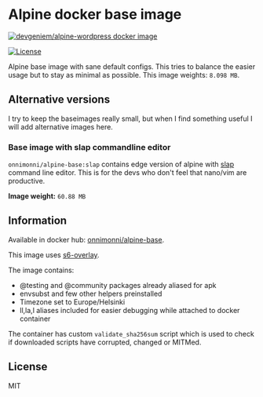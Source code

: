 # Alpine docker base image
[![devgeniem/alpine-wordpress docker image](http://dockeri.co/image/onnimonni/alpine-base)](https://registry.hub.docker.com/u/devgeniem/alpine-base/)

[![License](https://img.shields.io/:license-mit-blue.svg?style=flat-square)](http://badges.mit-license.org)

Alpine base image with sane default configs. This tries to balance the easier usage but to stay as minimal as possible.
This image weights: `8.098 MB`.

## Alternative versions
I try to keep the baseimages really small, but when I find something useful I will add alternative images here.

### Base image with slap commandline editor
`onnimonni/alpine-base:slap` contains edge version of alpine with [slap](https://github.com/slap-editor/slap) command line editor.
This is for the devs who don't feel that nano/vim are productive.

**Image weight:** `60.88 MB`

## Information
Available in docker hub: [onnimonni/alpine-base](https://hub.docker.com/r/onnimonni/alpine-base/).

This image uses [s6-overlay](https://github.com/just-containers/s6-overlay/#the-docker-way).

The image contains:
* @testing and @community packages already aliased for apk
* envsubst and few other helpers preinstalled
* Timezone set to Europe/Helsinki
* ll,la,l aliases included for easier debugging while attached to docker container

The container has custom `validate_sha256sum` script which is used to check if downloaded scripts have corrupted, changed or MITMed.

## License
MIT

